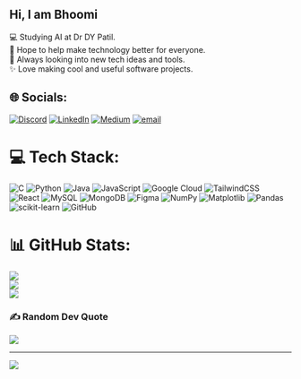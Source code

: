 ## Hi, I am Bhoomi 

💻 Studying AI at Dr DY Patil.<br> 
🌷 Hope to help make technology better for everyone.<br>
👀 Always looking into new tech ideas and tools.<br> 
✨ Love making cool and useful software projects.


## 🌐 Socials:
[![Discord](https://img.shields.io/badge/Discord-%237289DA.svg?logo=discord&logoColor=white)](https://discord.gg/bhoomi01979) [![LinkedIn](https://img.shields.io/badge/LinkedIn-%230077B5.svg?logo=linkedin&logoColor=white)](https://linkedin.com/in/bhoomi-awhad) [![Medium](https://img.shields.io/badge/Medium-12100E?logo=medium&logoColor=white)](https://medium.com/@@bhoomiawhad02) [![email](https://img.shields.io/badge/Email-D14836?logo=gmail&logoColor=white)](mailto:bhoomiawhad02@gmail.com) 

# 💻 Tech Stack:
![C](https://img.shields.io/badge/c-%2300599C.svg?style=for-the-badge&logo=c&logoColor=white) ![Python](https://img.shields.io/badge/python-3670A0?style=for-the-badge&logo=python&logoColor=ffdd54) ![Java](https://img.shields.io/badge/java-%23ED8B00.svg?style=for-the-badge&logo=openjdk&logoColor=white) ![JavaScript](https://img.shields.io/badge/javascript-%23323330.svg?style=for-the-badge&logo=javascript&logoColor=%23F7DF1E) ![Google Cloud](https://img.shields.io/badge/GoogleCloud-%234285F4.svg?style=for-the-badge&logo=google-cloud&logoColor=white) ![TailwindCSS](https://img.shields.io/badge/tailwindcss-%2338B2AC.svg?style=for-the-badge&logo=tailwind-css&logoColor=white) ![React](https://img.shields.io/badge/react-%2320232a.svg?style=for-the-badge&logo=react&logoColor=%2361DAFB) ![MySQL](https://img.shields.io/badge/mysql-4479A1.svg?style=for-the-badge&logo=mysql&logoColor=white) ![MongoDB](https://img.shields.io/badge/MongoDB-%234ea94b.svg?style=for-the-badge&logo=mongodb&logoColor=white) ![Figma](https://img.shields.io/badge/figma-%23F24E1E.svg?style=for-the-badge&logo=figma&logoColor=white) ![NumPy](https://img.shields.io/badge/numpy-%23013243.svg?style=for-the-badge&logo=numpy&logoColor=white) ![Matplotlib](https://img.shields.io/badge/Matplotlib-%23ffffff.svg?style=for-the-badge&logo=Matplotlib&logoColor=black) ![Pandas](https://img.shields.io/badge/pandas-%23150458.svg?style=for-the-badge&logo=pandas&logoColor=white) ![scikit-learn](https://img.shields.io/badge/scikit--learn-%23F7931E.svg?style=for-the-badge&logo=scikit-learn&logoColor=white) ![GitHub](https://img.shields.io/badge/github-%23121011.svg?style=for-the-badge&logo=github&logoColor=white)
# 📊 GitHub Stats:
![](https://github-readme-stats.vercel.app/api?username=Bhoomi-112&theme=dark&hide_border=false&include_all_commits=false&count_private=false)<br/>
![](https://nirzak-streak-stats.vercel.app/?user=Bhoomi-112&theme=dark&hide_border=false)<br/>
![](https://github-readme-stats.vercel.app/api/top-langs/?username=Bhoomi-112&theme=dark&hide_border=false&include_all_commits=false&count_private=false&layout=compact)

### ✍️ Random Dev Quote
![](https://quotes-github-readme.vercel.app/api?type=horizontal&theme=radical)

---
[![](https://visitcount.itsvg.in/api?id=Bhoomi-112&icon=0&color=0)](https://visitcount.itsvg.in)

<!-- Proudly created with GPRM ( https://gprm.itsvg.in ) -->
